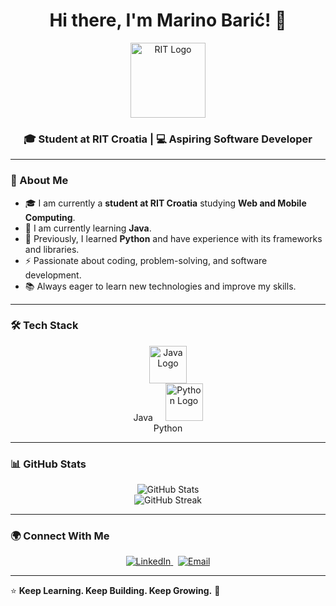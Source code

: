 
<h1 align="center">Hi there, I'm Marino Barić! 👋</h1>

<p align="center">
  <a href="https://www.rit.edu/"> 
    <img src="https://upload.wikimedia.org/wikipedia/commons/e/ef/Rochester_Institute_of_Technology_Seal_%282018%29.svg" width="120" alt="RIT Logo"> 
  </a>
</p>

<h3 align="center">🎓 Student at RIT Croatia | 💻 Aspiring Software Developer</h3>

---

### 🚀 About Me

- 🎓 I am currently a **student at RIT Croatia** studying **Web and Mobile Computing**.
- 🌱 I am currently learning **Java**.
- 🐍 Previously, I learned **Python** and have experience with its frameworks and libraries.
- ⚡ Passionate about coding, problem-solving, and software development.
- 📚 Always eager to learn new technologies and improve my skills.

---

### 🛠️ Tech Stack

<p align="center">
  <img src="https://cdn.jsdelivr.net/gh/devicons/devicon/icons/java/java-original.svg" width="60" height="60" alt="Java Logo"/>
  <br>Java
  &nbsp;&nbsp;&nbsp;
  <img src="https://cdn.jsdelivr.net/gh/devicons/devicon/icons/python/python-original.svg" width="60" height="60" alt="Python Logo"/>
  <br>Python
</p>

---

### 📊 GitHub Stats

<p align="center">
  <img src="https://github-readme-stats.vercel.app/api?username=MarinoBaric&show_icons=true&theme=dark&hide_border=true" alt="GitHub Stats"/>
  <br/>
  <img src="https://github-readme-streak-stats.herokuapp.com/?user=MarinoBaric&theme=dark&hide_border=true" alt="GitHub Streak"/>
</p>

---

### 🌍 Connect With Me

<p align="center">
  <a href="https://www.linkedin.com/in/marino-baric" target="_blank">
    <img src="https://img.shields.io/badge/LinkedIn-%230077B5.svg?style=for-the-badge&logo=linkedin&logoColor=white&border-radius=10" alt="LinkedIn"/>
  </a>
  &nbsp;
  <a href="mailto:your.email@example.com">
    <img src="https://img.shields.io/badge/Email-D14836?style=for-the-badge&logo=gmail&logoColor=white&border-radius=10" alt="Email"/>
  </a>
</p>

---

⭐️ **Keep Learning. Keep Building. Keep Growing.** 🚀
